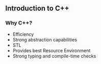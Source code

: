 ## Introduction to C++

### Why C++?

- Efficiency
- Strong abstraction capabilities
- STL
- Provides best Resource Environment
- Strong typing and compile-time checks
